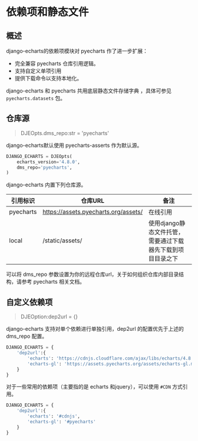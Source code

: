 # 依赖项和静态文件

## 概述

django-echarts的依赖项模块对 pyecharts 作了进一步扩展：

- 完全兼容 pyecharts 仓库引用逻辑。
- 支持自定义单项引用
- 提供下载命令以支持本地化。

django-echarts 和 pyecharts 共用底层静态文件存储字典 ，具体可参见 `pyecharts.datasets` 包。

## 仓库源

> DJEOpts.dms_repo:str = 'pyecharts'

django-echarts默认使用 pyecharts-asserts 作为默认源。

```python
DJANGO_ECHARTS = DJEOpts(
    echarts_version='4.8.0',
    dms_repo='pyecharts',
)
```

django-echarts 内置下列仓库源。

| 引用标识  | 仓库URL                              | 备注                                                       |
| --------- | ------------------------------------ | ---------------------------------------------------------- |
| pyecharts | https://assets.pyecharts.org/assets/ | 在线引用                                                   |
| local     | /static/assets/                      | 使用django静态文件托管，需要通过下载器先下载到项目目录之下 |

可以将 dms_repo 参数设置为你的远程仓库url，关于如何组织仓库内部目录结构，请参考 pyecharts 相关文档。

## 自定义依赖项

> DJEOption:dep2url = {}

django-echarts 支持对单个依赖进行单独引用，dep2url 的配置优先于上述的 dms_repo 配置。

```python
DJANGO_ECHARTS = {
    'dep2url':{
        'echarts': 'https://cdnjs.cloudflare.com/ajax/libs/echarts/4.8.0/echarts.min.js',
        'echarts-gl': 'https://assets.pyecharts.org/assets/echarts-gl.min.js'
    }
}
```

对于一些常用的依赖项（主要指的是 echarts 和jquery），可以使用 `#CDN` 方式引用。

```python
DJANGO_ECHARTS = {
    'dep2url':{
        'echarts': '#cdnjs',
        'echarts-gl': '#pyecharts'
    }
}
```

